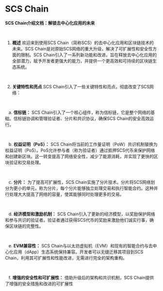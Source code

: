 # SCS Chain
**SCS Chain介绍文档：解锁去中心化应用的未来**

 

1. **概述**
欢迎来到使用SCS Chain（简称SCS）的去中心化应用和区块链技术的未来。SCS Chain是对原始SCS网络的重大升级，解决了可扩展性和安全性方面的限制。SCS Chain引入了一系列新功能和改进，旨在释放去中心化应用的全部潜力，赋予开发者更强大的能力，并提供一个更高效和可持续的区块链生态系统。

 

2. **关键特性和亮点**
SCS Chain引入了一些关键特性和亮点，彻底改变了SCS网络：

 

   a. **信标链：** SCS Chain引入了一个核心组件，称为信标链，它是整个网络的基础。信标链协调和管理验证者、分片和共识协议，确保SCS Chain的安全高效运行。

 

   b. **权益证明（PoS）：** SCS Chain将当前的工作量证明（PoW）共识机制替换为权益证明（PoS）。PoS允许参与者（称为验证者）通过抵押SCS代币来保护网络和创建新区块。这一转变提高了网络安全性，减少了能源消耗，并实现了更快的区块验证和交易处理。

 

   c. **分片：** 为了提高可扩展性，SCS Chain实施了分片技术。分片将SCS网络划分为更小的单元，称为分片，每个分片能够独立处理交易和执行智能合约。这种并行处理大大提高了网络的容量，使其能够同时处理更多的交易。

 

   d. **经济模型和激励机制：** SCS Chain引入了更新的经济模型，以奖励保护网络和参与共识的验证者。验证者通过获得SCS代币的奖励来激励他们诚实行事，确保区块链的完整性。

 

   e. **EVM兼容性：** SCS Chain与以太坊虚拟机（EVM）和现有的智能合约与去中心化应用（dApp）生态系统保持兼容。开发者可以无缝迁移其项目到SCS Chain，利用其可扩展性和性能改进，无需进行完全的架构重构。

 

   f. **增强的安全性和可扩展性：** 借助升级后的架构和共识机制，SCS Chain提供了增强的安全措施和改进的可扩展性